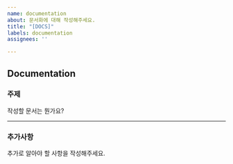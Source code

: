 ```yaml
---
name: documentation
about: 문서화에 대해 작성해주세요.
title: "[DOCS]"
labels: documentation
assignees: ''

---
```


## Documentation

### 주제

작성할 문서는 뭔가요?

---

### 추가사항

추가로 알아야 할 사항을 작성해주세요.
